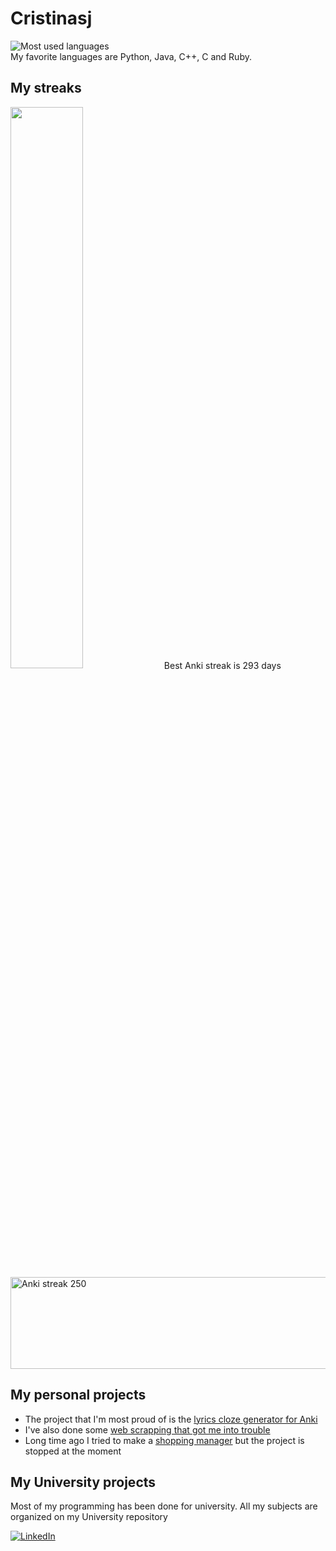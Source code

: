# Cristinasj
![Most used languages](https://github-readme-stats.vercel.app/api/top-langs/?username=Cristinasj&count_private=true&theme=dark)
<br>
My favorite languages are Python, Java, C++, C and Ruby. 

## My streaks
<img src="https://github-readme-streak-stats.herokuapp.com/?user=Cristinasj&theme=dark" width="48%" >
Best Anki streak is 293 days<br>
 <img src="AnkiStreak258.jpg" alt="Anki streak 250" style="width:510px;height:147px;"> 

## My personal projects
- The project that I'm most proud of is the [lyrics cloze generator for Anki](https://github.com/Cristinasj/musicTranslateAddon) 
- I've also done some [web scrapping that got me into trouble](https://github.com/Cristinasj/SWADhacks) 
- Long time ago I tried to make a [shopping manager](https://github.com/Cristinasj/shoppingManager) but the project is stopped at the moment 

## My University projects 
Most of my programming has been done for university. All my subjects are organized on my University repository

<a href="https://www.linkedin.com/in/cristina-s%C3%A1nchez-justicia-46028b20a/">![LinkedIn](https://img.shields.io/badge/LinkedIn-0077B5?style=for-the-badge&logo=linkedin&logoColor=white)</a>
